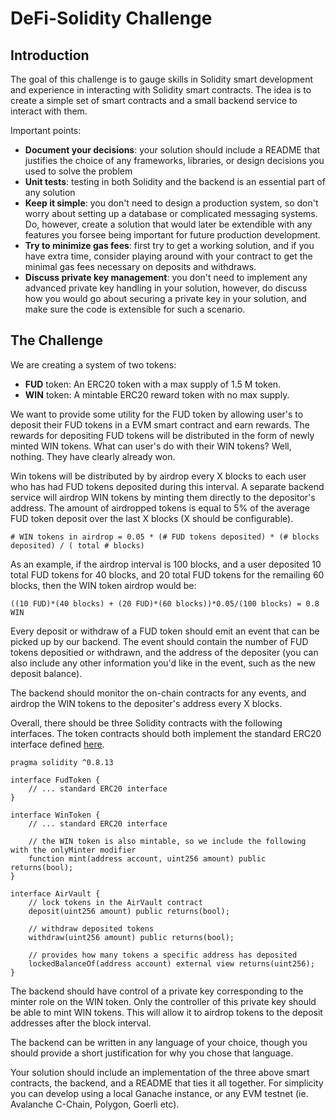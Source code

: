 # DeFi-Solidity Challenge

## Introduction

The goal of this challenge is to gauge skills in Solidity smart development and experience in interacting with Solidity smart contracts. The idea is to create a simple set of smart contracts and a small backend service to interact with them.

Important points:

* **Document your decisions**: your solution should include a README that justifies the choice of any frameworks, libraries, or design decisions you used to solve the problem
* **Unit tests**: testing in both Solidity and the backend is an essential part of any solution
* **Keep it simple**: you don't need to design a production system, so don't worry about setting up a database or complicated messaging systems. Do, however, create a solution that would later be extendible with any features you forsee being important for future production development.
* **Try to minimize gas fees**: first try to get a working solution, and if you have extra time, consider playing around with your contract to get the minimal gas fees necessary on deposits and withdraws.
* **Discuss private key management**: you don't need to implement any advanced private key handling in your solution, however, do discuss how you would go about securing a private key in your solution, and make sure the code is extensible for such a scenario.

## The Challenge

We are creating a system of two tokens:

* **FUD** token: An ERC20 token with a max supply of 1.5 M token.
* **WIN** token: A mintable ERC20 reward token with no max supply.

We want to provide some utility for the FUD token by allowing user's to deposit their FUD tokens in a EVM smart contract and earn rewards. The rewards for depositing FUD tokens will be distributed in the form of newly minted WIN tokens. What can user's do with their WIN tokens? Well, nothing. They have clearly already won.

Win tokens will be distributed by by airdrop every X blocks to each user who has had FUD tokens deposited during this interval. A separate backend service will airdrop WIN tokens by minting them directly to the depositor's address. The amount of airdropped tokens is equal to 5% of the average FUD token deposit over the last X blocks (X should be configurable).

```
# WIN tokens in airdrop = 0.05 * (# FUD tokens deposited) * (# blocks deposited) / ( total # blocks)
```

As an example, if the airdrop interval is 100 blocks, and a user deposited 10 total FUD tokens for 40 blocks, and 20 total FUD tokens for the remailing 60 blocks, then the WIN token airdrop would be:
```
((10 FUD)*(40 blocks) + (20 FUD)*(60 blocks))*0.05/(100 blocks) = 0.8 WIN
```

Every deposit or withdraw of a FUD token should emit an event that can be picked up by our backend. The event should contain the number of FUD tokens depositied or withdrawn, and the address of the depositer (you can also include any other information you'd like in the event, such as the new deposit balance).

The backend should monitor the on-chain contracts for any events, and airdrop the WIN tokens to the depositer's address every X blocks.

Overall, there should be three Solidity contracts with the following interfaces. The token contracts should both implement the standard ERC20 interface defined [here](https://ethereum.org/en/developers/docs/standards/tokens/erc-20/).

```
pragma solidity ^0.8.13

interface FudToken {
	// ... standard ERC20 interface
}

interface WinToken {
	// ... standard ERC20 interface
	
	// the WIN token is also mintable, so we include the following with the onlyMinter modifier
	function mint(address account, uint256 amount) public returns(bool);
}

interface AirVault {
	// lock tokens in the AirVault contract
	deposit(uint256 amount) public returns(bool);

	// withdraw deposited tokens
	withdraw(uint256 amount) public returns(bool);
	
	// provides how many tokens a specific address has deposited
	lockedBalanceOf(address account) external view returns(uint256);
}
```

The backend should have control of a private key corresponding to the minter role on the WIN token. Only the controller of this private key should be able to mint WIN tokens. This will allow it to airdrop tokens to the deposit addresses after the block interval.

The backend can be written in any language of your choice, though you should provide a short justification for why you chose that language.

Your solution should include an implementation of the three above smart contracts, the backend, and a README that ties it all together. For simplicity you can develop using a local Ganache instance, or any EVM testnet (ie. Avalanche C-Chain, Polygon, Goerli etc).